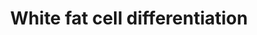 ---
annotations:
- type: Pathway Ontology
  value: signaling pathway
- type: Cell Type Ontology
  value: white fat cell
authors:
- Mkutmon
- MaintBot
description: The transcription factors involved in white fat cell differentiation
  are shown, specifically their pattern of activity from the preadipocyte to the adipocyte
  (fat cells) stage. Adipose tissue, composed of white and brown adipose tissue, is
  composed of adipocytes. This pathway is primarily studied to understand factors
  that contribute to obesity and diabetes. Transcriptional and hormonal regulators
  of adipocyte formation are indicated.
last-edited: 2019-09-17
organisms:
- Homo sapiens
redirect_from:
- /index.php/Pathway:WP4149
- /instance/WP4149
schema-jsonld:
- '@context': https://schema.org/
  '@id': https://wikipathways.github.io/pathways/WP4149.html
  '@type': Dataset
  creator:
    '@type': Organization
    name: WikiPathways
  description: The transcription factors involved in white fat cell differentiation
    are shown, specifically their pattern of activity from the preadipocyte to the
    adipocyte (fat cells) stage. Adipose tissue, composed of white and brown adipose
    tissue, is composed of adipocytes. This pathway is primarily studied to understand
    factors that contribute to obesity and diabetes. Transcriptional and hormonal
    regulators of adipocyte formation are indicated.
  keywords:
  - TCF7L1
  - IRF4
  - CEBPD
  - PPARG
  - NR1H3
  - CEBPB
  - STAT5A
  - DDIT3
  - MECOM
  - EBF1
  - CREB1
  - FOXO1
  - Glucocorticoids
  - NR2F2
  - KLF2
  - FBS
  - STAT5B
  - WNT10B
  - cAMP
  - EGR2
  - GATA3
  - IRF3
  - TLE3
  - INS
  - KLF15
  - ZNF423
  - CEBPA
  - RORA
  - RARA
  - CTNNA1
  - KLF5
  - NR3C1
  - KLF4
  - SREBF1
  - GATA2
  license: CC0
  name: White fat cell differentiation
seo: CreativeWork
title: White fat cell differentiation
wpid: WP4149
---